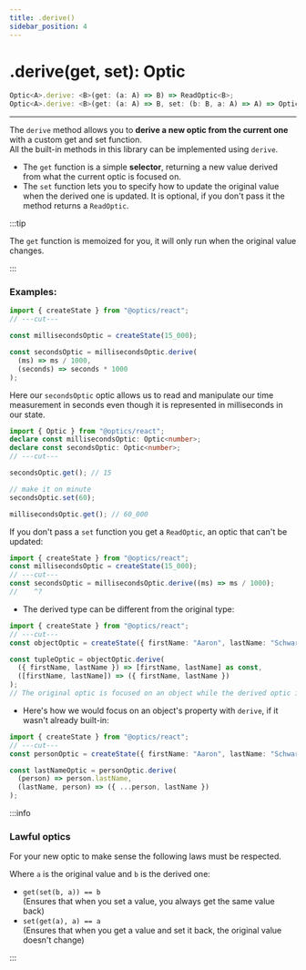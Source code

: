 ```yaml
---
title: .derive()
sidebar_position: 4
---
```


# .derive(get, set): Optic

```ts
Optic<A>.derive: <B>(get: (a: A) => B) => ReadOptic<B>;
Optic<A>.derive: <B>(get: (a: A) => B, set: (b: B, a: A) => A) => Optic<B>;
```

---

The `derive` method allows you to **derive a new optic from the current one** with a custom get and set function.  
All the built-in methods in this library can be implemented using `derive`.

- The `get` function is a simple **selector**, returning a new value derived from what the current optic is focused on.
- The `set` function lets you to specify how to update the original value when the derived one is updated. It is optional, if you don't pass it the method returns a `ReadOptic`.

:::tip

The `get` function is memoized for you, it will only run when the original value changes.

:::

### Examples:

```ts twoslash
import { createState } from "@optics/react";
// ---cut---

const millisecondsOptic = createState(15_000);

const secondsOptic = millisecondsOptic.derive(
  (ms) => ms / 1000,
  (seconds) => seconds * 1000
);
```

Here our `secondsOptic` optic allows us to read and manipulate our time measurement in seconds even though it is represented in milliseconds in our state.

```ts twoslash
import { Optic } from "@optics/react";
declare const millisecondsOptic: Optic<number>;
declare const secondsOptic: Optic<number>;
// ---cut---

secondsOptic.get(); // 15

// make it on minute
secondsOptic.set(60);

millisecondsOptic.get(); // 60_000
```

If you don't pass a `set` function you get a `ReadOptic`, an optic that can't be updated:

```ts twoslash
import { createState } from "@optics/react";
const millisecondsOptic = createState(15_000);
// ---cut---
const secondsOptic = millisecondsOptic.derive((ms) => ms / 1000);
//    ^?
```

- The derived type can be different from the original type:

```ts twoslash
import { createState } from "@optics/react";
// ---cut---
const objectOptic = createState({ firstName: "Aaron", lastName: "Schwartz" });

const tupleOptic = objectOptic.derive(
  ({ firstName, lastName }) => [firstName, lastName] as const,
  ([firstName, lastName]) => ({ firstName, lastName })
);
// The original optic is focused on an object while the derived optic is focused on a tuple
```

- Here's how we would focus on an object's property with `derive`, if it wasn't already built-in:

```ts twoslash
import { createState } from "@optics/react";
// ---cut---
const personOptic = createState({ firstName: "Aaron", lastName: "Schwartz" });

const lastNameOptic = personOptic.derive(
  (person) => person.lastName,
  (lastName, person) => ({ ...person, lastName })
);
```

:::info

### Lawful optics

For your new optic to make sense the following laws must be respected.

Where `a` is the original value and `b` is the derived one:

- `get(set(b, a)) == b`  
  (Ensures that when you set a value, you always get the same value back)
- `set(get(a), a) == a`  
  (Ensures that when you get a value and set it back, the original value doesn't change)

:::
